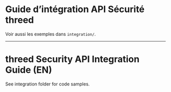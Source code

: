 # Guide d’intégration API Sécurité threed

Voir aussi les exemples dans `integration/`.

---

# threed Security API Integration Guide (EN)

See integration folder for code samples.
